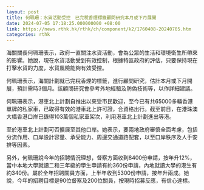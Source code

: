 ```yaml
---
layout: post
title: 何珮珊：水貨活動受控　已完稅香煙標籤顧問研究本月或下月展開
date: 2024-07-05 17:18:25.000000000 +08:00
link: https://news.rthk.hk/rthk/ch/component/k2/1760408-20240705.htm
categories: rthk
---
```


海關關長何珮珊表示，政府一直關注水貨活動，會為公眾的生活和環境衛生所帶來的影響。她說，現在水貨活動受到有效控制，根據特區政府的評估，只要保持現在打擊水貨的力度，水貨風險能夠有效受控。

何珮珊表示，海關計劃就已完稅香煙的標籤，進行顧問研究，估計本月或下月開展，預計需時3個月。該顧問研究會參考外地經驗及防偽技術等，以作詳細建議。

何珮珊表示，港車北上計劃自推出以來受市民歡迎，至今已有共65000多輛香港單牌的私家車，已取得有效的港車北上許可證，合資格出行。截至前日，在港珠澳大橋香港口岸已錄得103萬個私家車架次，利用港車北上計劃進出等港。

至於港車北上計劃可否擴展至其他口岸。她表示，要兩地政府審慎全面考慮，包括分流作用、口岸設計容量、承受能力、周邊交通道路配套，以至口岸秩序及人手安排等因素。

另外，何珮珊說今年的招聘情況理想，督察方面收到8400份申請，按年升12%，當中本地大學就讀二和三年級的學生申請有約360份申請，內地就讀大學的港生有約340份。屬於全年招聘關員方面，上半年收到5300份申請，按年升兩成。她說，今年的招聘目標是90位督察及200位關員，按現時招募反應，有信心達標。
